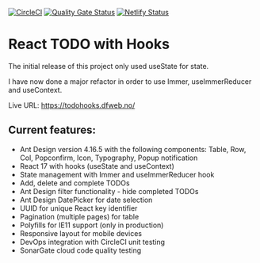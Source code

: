 [![CircleCI](https://circleci.com/gh/w3bdesign/todo-hooks.svg?style=svg)](https://circleci.com/gh/w3bdesign/todo-hooks)
[![Quality Gate Status](https://sonarcloud.io/api/project_badges/measure?project=w3bdesign_todo-hooks&metric=alert_status)](https://sonarcloud.io/dashboard?id=w3bdesign_todo-hooks)
[![Netlify Status](https://api.netlify.com/api/v1/badges/664a6adc-81e2-41cc-83e2-f0223f48ba70/deploy-status)](https://app.netlify.com/sites/react-todo-hooks/deploys)

# React TODO with Hooks

The initial release of this project only used useState for state.

I have now done a major refactor in order to use Immer, useImmerReducer and useContext.

Live URL: https://todohooks.dfweb.no/

## Current features:

- Ant Design version 4.16.5 with the following components: Table, Row, Col, Popconfirm, Icon, Typography, Popup notification
- React 17 with hooks (useState and useContext)
- State management with Immer and useImmerReducer hook
- Add, delete and complete TODOs
- Ant Design filter functionality - hide completed TODOs
- Ant Design DatePicker for date selection
- UUID for unique React key identifier
- Pagination (multiple pages) for table
- Polyfills for IE11 support (only in production)
- Responsive layout for mobile devices
- DevOps integration with CircleCI unit testing
- SonarGate cloud code quality testing
